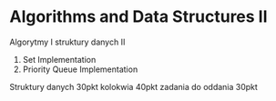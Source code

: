 # Algorithms and Data Structures II
Algorytmy I struktury danych II


1) Set Implementation 
2) Priority Queue Implementation


Struktury danych 30pkt
kolokwia 40pkt
zadania do oddania 30pkt
